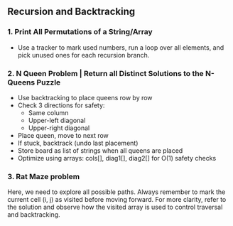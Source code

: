 ## Recursion and Backtracking

### 1. Print All Permutations of a String/Array
- Use a tracker to mark used numbers, run a loop over all elements, and pick unused ones for each recursion branch.

### 2. N Queen Problem | Return all Distinct Solutions to the N-Queens Puzzle
- Use backtracking to place queens row by row
- Check 3 directions for safety:
    - Same column
    - Upper-left diagonal
    - Upper-right diagonal
- Place queen, move to next row
- If stuck, backtrack (undo last placement)
- Store board as list of strings when all queens are placed
- Optimize using arrays: cols[], diag1[], diag2[] for O(1) safety checks

### 3. Rat Maze problem
Here, we need to explore all possible paths. Always remember to mark the current cell (i, j) as visited before moving forward. For more clarity, refer to the solution and observe how the visited array is used to control traversal and backtracking.

